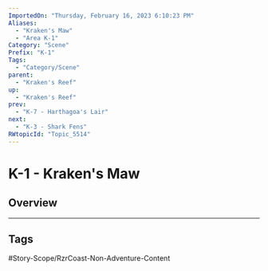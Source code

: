 ```yaml
---
ImportedOn: "Thursday, February 16, 2023 6:10:23 PM"
Aliases:
  - "Kraken's Maw"
  - "Area K-1"
Category: "Scene"
Prefix: "K-1"
Tags:
  - "Category/Scene"
parent:
  - "Kraken's Reef"
up:
  - "Kraken's Reef"
prev:
  - "K-7 - Harthagoa's Lair"
next:
  - "K-3 - Shark Fens"
RWtopicId: "Topic_5514"
---
```

# K-1 - Kraken's Maw
## Overview

---
## Tags
#Story-Scope/RzrCoast-Non-Adventure-Content


